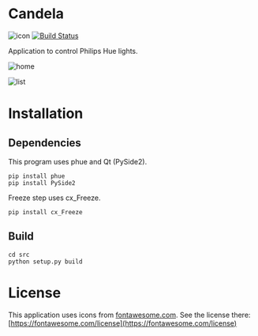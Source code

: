 # Candela
![icon](https://user-images.githubusercontent.com/7930348/85316451-13aaca00-b4bd-11ea-9bc2-cb822d9f4a31.png)
[![Build Status](https://travis-ci.com/afichet/candela.svg?branch=master)](https://travis-ci.com/afichet/candela)

Application to control Philips Hue lights.

![home](https://user-images.githubusercontent.com/7930348/85293780-1fd35f00-b49e-11ea-8494-80fe63aacfde.png)

![list](https://user-images.githubusercontent.com/7930348/85293787-2235b900-b49e-11ea-9a14-e3dffd995f1a.png)

# Installation

## Dependencies
This program uses phue and Qt (PySide2).

```
pip install phue
pip install PySide2
```

Freeze step uses cx_Freeze.

```
pip install cx_Freeze
```

## Build

```
cd src
python setup.py build
```

# License

This application uses icons from [fontawesome.com](https://fontawesome.com/). See the license there: [https://fontawesome.com/license](https://fontawesome.com/license)
